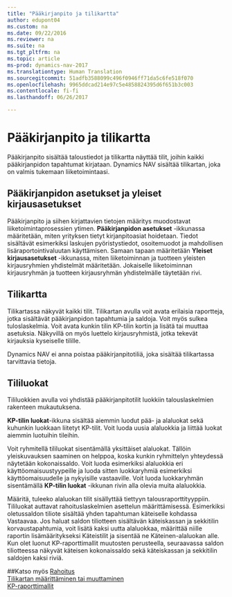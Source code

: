 ```yaml
---
title: "Pääkirjanpito ja tilikartta"
author: edupont04
ms.custom: na
ms.date: 09/22/2016
ms.reviewer: na
ms.suite: na
ms.tgt_pltfrm: na
ms.topic: article
ms-prod: dynamics-nav-2017
ms.translationtype: Human Translation
ms.sourcegitcommit: 51adfb3588099c496f0946ff71da5c6fe518f070
ms.openlocfilehash: 9965ddcad214e97c5e4858824395d6f651b3c003
ms.contentlocale: fi-fi
ms.lasthandoff: 06/26/2017

---
```


# <a name="the-general-ledger-and-the-chart-of-accounts"></a>Pääkirjanpito ja tilikartta
Pääkirjanpito sisältää taloustiedot ja tilikartta näyttää tilit, joihin kaikki pääkirjanpidon tapahtumat kirjataan. Dynamics NAV sisältää tilikartan, joka on valmis tukemaan liiketoimintaasi.

## <a name="general-ledger-setup-and-general-posting-setup"></a>Pääkirjanpidon asetukset ja yleiset kirjausasetukset
Pääkirjanpito ja siihen kirjattavien tietojen määritys muodostavat liiketoimintaprosessien ytimen.
**Pääkirjanpidon asetukset** -ikkunassa määritetään, miten yrityksen tietyt kirjanpitoasiat hoidetaan. Tiedot sisältävät esimerkiksi laskujen pyöristystiedot, osoitemuodot ja mahdollisen lisäraportointivaluutan käyttämisen.
Samaan tapaan määritetään **Yleiset kirjausasetukset** -ikkunassa, miten liiketoiminnan ja tuotteen yleisten kirjausryhmien yhdistelmät määritetään. Jokaiselle liiketoiminnan kirjausryhmän ja tuotteen kirjausryhmän yhdistelmälle täytetään rivi.  

## <a name="the-chart-of-accounts"></a>Tilikartta
Tilikartassa näkyvät kaikki tilit. Tilikartan avulla voit avata erilaisia raportteja, jotka sisältävät pääkirjanpidon tapahtumia ja saldoja. Voit myös sulkea tuloslaskelmia. Voit avata kunkin tilin KP-tilin kortin ja lisätä tai muuttaa asetuksia. Näkyvillä on myös luettelo kirjausryhmistä, jotka tekevät kirjauksia kyseiselle tilille.  

Dynamics NAV ei anna poistaa pääkirjanpitotiliä, joka sisältää tilikartassa tarvittavia tietoja.  

## <a name="account-categories"></a>Tililuokat
Tililuokkien avulla voi yhdistää pääkirjanpitotilit luokkiin talouslaskelmien rakenteen mukautuksena.  

**KP-tilin luokat**-ikkuna sisältää aiemmin luodut pää- ja alaluokat sekä kuhunkin luokkaan liitetyt KP-tilit. Voit luoda uusia alaluokkia ja liittää luokat aiemmin luotuihin tileihin.  

Voit ryhmitellä tililuokat sisentämällä yksittäiset alaluokat. Tällöin yleiskuvauksen saaminen on helppoa, koska kunkin ryhmittelyn yhteydessä näytetään kokonaissaldo. Voit luoda esimerkiksi alaluokkia eri käyttöomaisuustyypeille ja luoda sitten luokkaryhmiä esimerkiksi käyttöomaisuudelle ja nykyisille vastaaville. Voit luoda luokkaryhmän sisentämällä **KP-tilin luokat** -ikkunan rivin alla olevia muita alaluokkia.  

Määritä, tuleeko alaluokan tilit sisällyttää tiettyyn talousraporttityyppiin. Tililuokat auttavat rahoituslaskelmien asettelun määrittämisessä. Esimerkiksi oletussaldon tiliote sisältää yhden tapahtuman käteiselle kohdassa Vastaavaa. Jos haluat saldon tiliotteen sisältävän käteiskassan ja sekkitilin korvaustapahtumia, voit lisätä kaksi uutta alaluokkaa, määrittää niille raportin lisämääritykseksi Käteistilit ja sisentää ne Käteinen-alaluokan alle. Kun olet luonut KP-raporttimallit muutosten perusteella, seuraavassa saldon tiliotteessa näkyvät käteisen kokonaissaldo sekä käteiskassan ja sekkitilin saldojen kaksi riviä.     

##<a name="see-also"></a>Katso myös
[Rahoitus](finance-setup.md)  
[Tilikartan määrittäminen tai muuttaminen](finance-setup-setup-chart-accounts.md)  
[KP-raporttimallit](finance-setup-account-schedule.md)  

